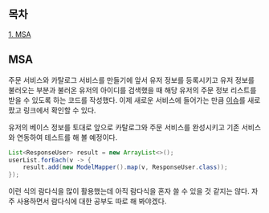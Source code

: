 ## 목차
[1. MSA](#msa)   



## MSA

주문 서비스와 카탈로그 서비스를 만들기에 앞서 유저 정보를 등록시키고 유저 정보를 불러오는 부분과 불러온 유저의 아이디를 검색했을 때 해당 유저의 주문 정보 리스트를 받을 수 있도록 하는 코드를 작성했다. 이제 새로운 서비스에 들어가는 만큼 [이슈](https://github.com/ohju96/MSA-Syudy-Project/issues/19)를 새로 팠고 링크에서 확인할 수 있다.

유저의 베이스 정보를 토대로 앞으로 카탈로그와 주문 서비스를 완성시키고 기존 서비스와 연동하여 테스트를 해 볼 예정이다.

```java
List<ResponseUser> result = new ArrayList<>();
userList.forEach(v -> {
    result.add(new ModelMapper().map(v, ResponseUser.class));
});
```

이런 식의 람다식을 많이 활용했는데 아직 람다식을 혼자 쓸 수 있을 것 같지는 않다. 자주 사용하면서 람다식에 대한 공부도 따로 해 봐야겠다.
